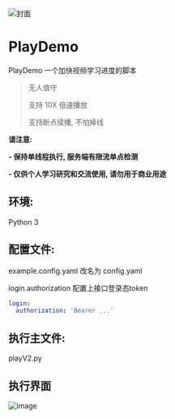 ![封面](https://p3-zeus.byteimg.com/img/tos-cn-i-tv0gyzr5fi/70896862d07542c5ab0e9f702eca1e63~tplv-tv0gyzr5fi-image.image)

# PlayDemo
PlayDemo 一个加快视频学习进度的脚本
> 无人值守
> 
> 支持 10X 倍速播放
> 
> 支持断点续播, 不怕掉线
>

<b>请注意: </b>

<b>- 保持单线程执行, 服务端有限流单点检测 </b>

<b>- 仅供个人学习研究和交流使用, 请勿用于商业用途 </b>

## 环境: 
Python 3

## 配置文件:

example.config.yaml 改名为 config.yaml

login.authorization 配置上接口登录态token

```yaml
login:
  authorization: 'Bearer ...'

```

## 执行主文件:
playV2.py

## 执行界面
![image](https://user-images.githubusercontent.com/5201240/202123961-3d98ec71-3225-4ee2-bf1e-d9af3830bcc1.png)
